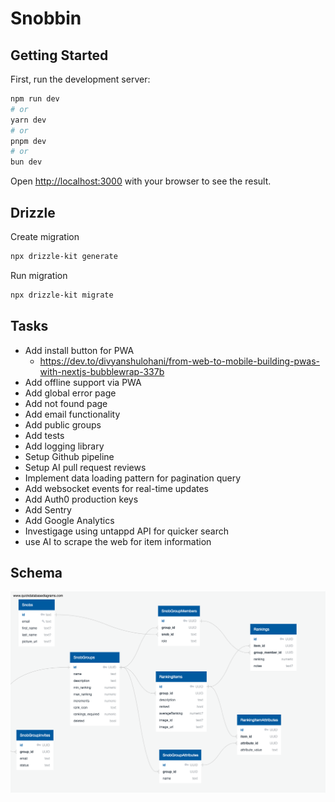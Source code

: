 # Snobbin

## Getting Started

First, run the development server:

```bash
npm run dev
# or
yarn dev
# or
pnpm dev
# or
bun dev
```

Open [http://localhost:3000](http://localhost:3000) with your browser to see the result.

## Drizzle

Create migration

```bash
npx drizzle-kit generate
```

Run migration

```bash
npx drizzle-kit migrate
```

## Tasks

- Add install button for PWA
  - https://dev.to/divyanshulohani/from-web-to-mobile-building-pwas-with-nextjs-bubblewrap-337b
- Add offline support via PWA
- Add global error page
- Add not found page
- Add email functionality
- Add public groups
- Add tests
- Add logging library
- Setup Github pipeline
- Setup AI pull request reviews
- Implement data loading pattern for pagination query
- Add websocket events for real-time updates
- Add Auth0 production keys
- Add Sentry
- Add Google Analytics
- Investigage using untappd API for quicker search
- use AI to scrape the web for item information

## Schema

![DB Schema](/docs/QuickDBD-export.png)
